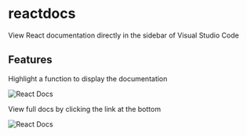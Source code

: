 # reactdocs

View React documentation directly in the sidebar of Visual Studio Code

## Features

Highlight a function to display the documentation

![](https://github.com/patrick-morgan/reactdocs/blob/main/src/images/docs1.gif "React Docs")

View full docs by clicking the link at the bottom

![](https://github.com/patrick-morgan/reactdocs/blob/main/src/images/docs2.gif "React Docs")
